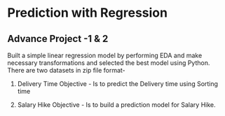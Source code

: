 # Prediction with Regression

## Advance Project -1 & 2

Built a simple linear regression model by performing EDA and make necessary transformations and selected the best model using Python.
There are two datasets in zip file format- 
1. Delivery Time 
	Objective  - Is to predict the Delivery time using Sorting time

2. Salary Hike
	Objective -  Is to build a prediction model for Salary Hike.
